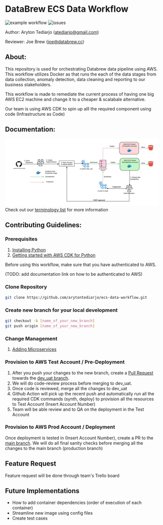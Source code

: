 
# DataBrew ECS Data Workflow
![example workflow](https://github.com/arytontediarjo/ecs-data-workflow/actions/workflows/deploy_to_prod.yml/badge.svg)  ![issues](https://img.shields.io/github/issues/arytontediarjo/ecs-data-workflow)

Author: Aryton Tediarjo (atediarjo@gmail.com)

Reviewer: Joe Brew (joe@databrew.cc)

## About:
This repository is used for orchestrating Databrew data pipeline using AWS. This workflow utilizes Docker as that runs the each of the data stages from data collection, anomaly detection, data cleaning  and reporting to our business stakeholders. 

This workflow is made to remediate the current process of having one big AWS EC2 machine and change it to  a cheaper & scalabale alternative. 

Our team is using AWS CDK to spin up alll the required component using code (Infrastructure as Code)
## Documentation:
![My Image](images/ecs_wf_v0.jpeg)
Check out our [terminology list](https://github.com/arytontediarjo/ecs-data-workflow/tree/main/docs/terminology.md) for more information

## Contributing Guidelines:
### Prerequisites
1. [Installing Python](https://www.python.org/downloads/)
2. [Getting started with AWS CDK for Python](https://docs.aws.amazon.com/cdk/v2/guide/work-with-cdk-python.html)

Before using this workflow, make sure that you have authenticated to AWS.

 (TODO: add documentation link on how to be authenticated to AWS)

### Clone Repository
```bash
git clone https://github.com/arytontediarjo/ecs-data-workflow.git
```
### Create new branch for your local development
```bash
git checkout -b [name_of_your_new_branch]
git push origin [name_of_your_new_branch]
```

### Change Management
 

1. [Adding Microservices](https://github.com/arytontediarjo/ecs-data-workflow/tree/main/docs/add_microservice.md)

### Provision to AWS Test Account / Pre-Deployment
1. After you push your changes to the new branch, create a [Pull Request](https://docs.github.com/en/pull-requests/collaborating-with-pull-requests/proposing-changes-to-your-work-with-pull-requests/about-pull-requests) towards the [dev_uat branch](https://github.com/arytontediarjo/ecs-data-workflow/tree/dev-uat). 
2. We will do code-review process before merging to dev_uat. 
3. Once code is reviewed, merge all the changes to dev_uat
4. Github Action will pick up the recent push and automatically run all the required CDK commands (synth, deploy) to provision all the resources to Test Account (Insert Account Number)
5. Team will be able review and to QA on the deployment in the Test Account

### Provision to AWS Prod Account / Deployment
Once deployment is tested in (Insert Account Number), create a PR to the [main branch](https://github.com/arytontediarjo/ecs-data-workflow/tree/main). We will do all final sanity checks before merging all the changes to the main branch (production branch)

## Feature Request
Feature request will be done through team's Trello board

## Future Implementations
- How to add container dependencies (order of execution of each container)
- Streamline new image using config files
- Create test cases










